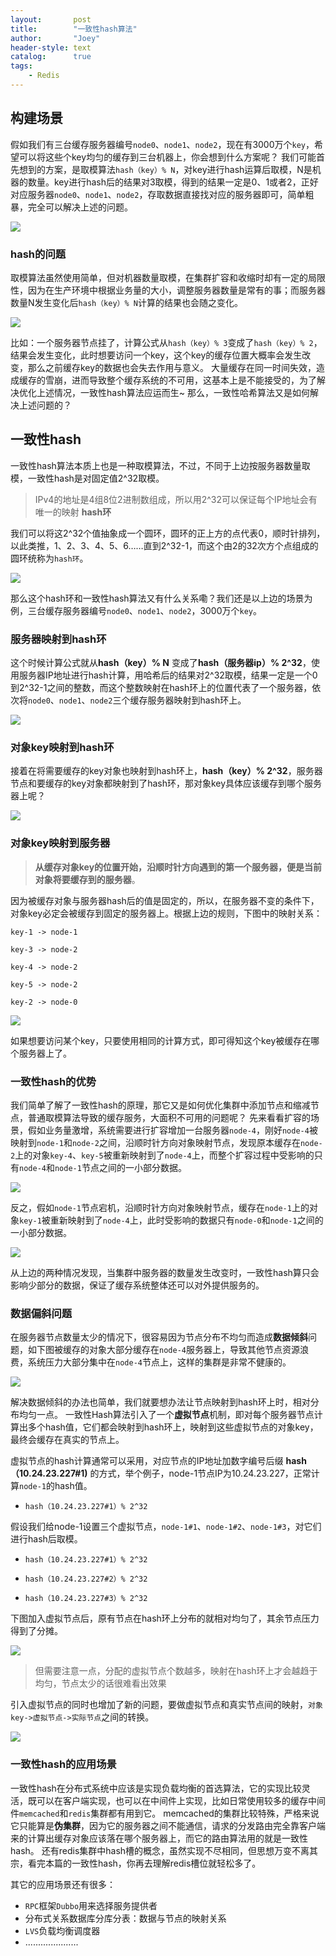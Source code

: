 ```yaml
---
layout:       post
title:        "一致性hash算法"
author:       "Joey"
header-style: text
catalog:      true
tags:
    - Redis
---
```


## 构建场景 

假如我们有三台缓存服务器编号`node0`、`node1`、`node2`，现在有3000万个`key`，希望可以将这些个key均匀的缓存到三台机器上，你会想到什么方案呢？ 我们可能首先想到的方案，是取模算法`hash（key）% N`，对key进行hash运算后取模，N是机器的数量。key进行hash后的结果对3取模，得到的结果一定是0、1或者2，正好对应服务器`node0`、`node1`、`node2`，存取数据直接找对应的服务器即可，简单粗暴，完全可以解决上述的问题。 

![](https://note.youdao.com/yws/api/personal/file/WEBfcc847f9bcd245faa736c2efd294691e?method=download&shareKey=5f57a78890d434af470f99941b613e53) 

### hash的问题

取模算法虽然使用简单，但对机器数量取模，在集群扩容和收缩时却有一定的局限性，因为在生产环境中根据业务量的大小，调整服务器数量是常有的事；而服务器数量N发生变化后`hash（key）% N`计算的结果也会随之变化。

![](https://note.youdao.com/yws/api/personal/file/WEB7d837ea2e18662dde067969964df5429?method=download&shareKey=e6a3c773a9627928f164b2d427425185) 

比如：一个服务器节点挂了，计算公式从`hash（key）% 3`变成了`hash（key）% 2`，结果会发生变化，此时想要访问一个key，这个key的缓存位置大概率会发生改变，那么之前缓存key的数据也会失去作用与意义。 大量缓存在同一时间失效，造成缓存的雪崩，进而导致整个缓存系统的不可用，这基本上是不能接受的，为了解决优化上述情况，一致性hash算法应运而生~ 那么，一致性哈希算法又是如何解决上述问题的？ 

## 一致性hash 

一致性hash算法本质上也是一种取模算法，不过，不同于上边按服务器数量取模，一致性hash是对固定值2^32取模。 

> IPv4的地址是4组8位2进制数组成，所以用2^32可以保证每个IP地址会有唯一的映射 **hash环** 

我们可以将这2^32个值抽象成一个圆环，圆环的正上方的点代表0，顺时针排列，以此类推，1、2、3、4、5、6……直到2^32-1，而这个由2的32次方个点组成的圆环统称为`hash环`。 

![](https://note.youdao.com/yws/api/personal/file/WEBdc40476dacb3872e399e82ba95894253?method=download&shareKey=f64022f66dab0d3ed3c1bbccf8fe4fd1) 

那么这个hash环和一致性hash算法又有什么关系嘞？我们还是以上边的场景为例，三台缓存服务器编号`node0`、`node1`、`node2`，3000万个`key`。 

### **服务器映射到hash环** 

这个时候计算公式就从**hash（key）% N** 变成了**hash（服务器ip）% 2^32**，使用服务器IP地址进行hash计算，用哈希后的结果对2^32取模，结果一定是一个0到2^32-1之间的整数，而这个整数映射在hash环上的位置代表了一个服务器，依次将`node0`、`node1`、`node2`三个缓存服务器映射到hash环上。

![](https://note.youdao.com/yws/api/personal/file/WEBd666465dd4ec6cbd4945e56664e705d5?method=download&shareKey=86d097e688531465025e1f101055c640) 

### **对象key映射到hash环**

接着在将需要缓存的key对象也映射到hash环上，**hash（key）% 2^32**，服务器节点和要缓存的key对象都映射到了hash环，那对象key具体应该缓存到哪个服务器上呢？ 

![](https://note.youdao.com/yws/api/personal/file/WEB9ca145539c6d536275642dc55ba5468d?method=download&shareKey=ee407de72d29ff109e4fa28ca4f28b4e) 

### **对象key映射到服务器**

> **从缓存对象key的位置开始，沿顺时针方向遇到的第一个服务器，便是当前对象将要缓存到的服务器**。 

因为被缓存对象与服务器hash后的值是固定的，所以，在服务器不变的条件下，对象key必定会被缓存到固定的服务器上。根据上边的规则，下图中的映射关系： 

`key-1 -> node-1`

`key-3 -> node-2` 

`key-4 -> node-2`

`key-5 -> node-2`

`key-2 -> node-0`     

![](https://note.youdao.com/yws/api/personal/file/WEB4e3b32ca0f3e1789ec67e0041d6311fe?method=download&shareKey=f4ecb8b4e32e0c9d62a2b7c4821ee053) 

如果想要访问某个key，只要使用相同的计算方式，即可得知这个key被缓存在哪个服务器上了。

 ### 一致性hash的优势

我们简单了解了一致性hash的原理，那它又是如何优化集群中添加节点和缩减节点，普通取模算法导致的缓存服务，大面积不可用的问题呢？ 先来看看扩容的场景，假如业务量激增，系统需要进行扩容增加一台服务器`node-4`，刚好`node-4`被映射到`node-1`和`node-2`之间，沿顺时针方向对象映射节点，发现原本缓存在`node-2`上的对象`key-4`、`key-5`被重新映射到了`node-4`上，而整个扩容过程中受影响的只有`node-4`和`node-1`节点之间的一小部分数据。 

![](https://note.youdao.com/yws/api/personal/file/WEB374f936d72f1e113116baa728f8222c6?method=download&shareKey=bb7102deb4d08198c527548e1a2db418) 

反之，假如`node-1`节点宕机，沿顺时针方向对象映射节点，缓存在`node-1`上的对象`key-1`被重新映射到了`node-4`上，此时受影响的数据只有`node-0`和`node-1`之间的一小部分数据。 

![](https://note.youdao.com/yws/api/personal/file/WEBcbb8ee089e27b87fe8ba2c28980fda56?method=download&shareKey=63d4d80e2267d1e7acb09dd7f1ce59e0) 

从上边的两种情况发现，当集群中服务器的数量发生改变时，一致性hash算只会影响少部分的数据，保证了缓存系统整体还可以对外提供服务的。

 ### 数据偏斜问题

在服务器节点数量太少的情况下，很容易因为节点分布不均匀而造成**数据倾斜**问题，如下图被缓存的对象大部分缓存在`node-4`服务器上，导致其他节点资源浪费，系统压力大部分集中在`node-4`节点上，这样的集群是非常不健康的。 

![](https://note.youdao.com/yws/api/personal/file/WEB3a2629fba8422f4c516210d1d99f62f7?method=download&shareKey=bab716d7246f2a7b3256fba0c15913a5) 

解决数据倾斜的办法也简单，我们就要想办法让节点映射到hash环上时，相对分布均匀一点。 一致性Hash算法引入了一个**虚拟节点**机制，即对每个服务器节点计算出多个hash值，它们都会映射到hash环上，映射到这些虚拟节点的对象key，最终会缓存在真实的节点上。 

虚拟节点的hash计算通常可以采用，对应节点的IP地址加数字编号后缀 **hash（10.24.23.227#1)** 的方式，举个例子，node-1节点IP为10.24.23.227，正常计算`node-1`的hash值。 

*   `hash（10.24.23.227#1）% 2^32`     

假设我们给node-1设置三个虚拟节点，`node-1#1`、`node-1#2`、`node-1#3`，对它们进行hash后取模。

* `hash（10.24.23.227#1）% 2^32`     

* `hash（10.24.23.227#2）% 2^32`     

* `hash（10.24.23.227#3）% 2^32`     

下图加入虚拟节点后，原有节点在hash环上分布的就相对均匀了，其余节点压力得到了分摊。 

![](https://note.youdao.com/yws/api/personal/file/WEBe118bd8e0a068e2bfcd4b16d90edb1d2?method=download&shareKey=c88d56457ab0085824a538a14adf1212) 

> 但需要注意一点，分配的虚拟节点个数越多，映射在hash环上才会越趋于均匀，节点太少的话很难看出效果 

引入虚拟节点的同时也增加了新的问题，要做虚拟节点和真实节点间的映射，`对象key->虚拟节点->实际节点`之间的转换。 

![](https://note.youdao.com/yws/api/personal/file/WEB7a812c38ad35600fa8f56a6018817454?method=download&shareKey=5e786bf26f1ce507577dac38afc205b8) 

### 一致性hash的应用场景 

一致性hash在分布式系统中应该是实现负载均衡的首选算法，它的实现比较灵活，既可以在客户端实现，也可以在中间件上实现，比如日常使用较多的缓存中间件`memcached`和`redis`集群都有用到它。 memcached的集群比较特殊，严格来说它只能算是**伪集群**，因为它的服务器之间不能通信，请求的分发路由完全靠客户端来的计算出缓存对象应该落在哪个服务器上，而它的路由算法用的就是一致性hash。 还有redis集群中hash槽的概念，虽然实现不尽相同，但思想万变不离其宗，看完本篇的一致性hash，你再去理解redis槽位就轻松多了。 

其它的应用场景还有很多： 

* `RPC`框架`Dubbo`用来选择服务提供者    
* 分布式关系数据库分库分表：数据与节点的映射关系     
* `LVS`负载均衡调度器     
* .....................  

